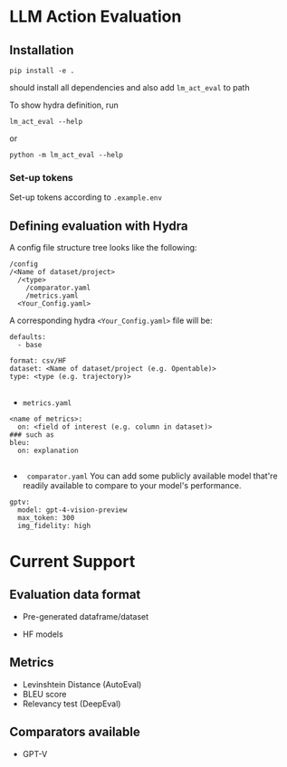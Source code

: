 # LLM Action Evaluation

## Installation
```
pip install -e .
```
should install all dependencies and also add `lm_act_eval` to path

To show hydra definition, run
``` 
lm_act_eval --help
```
or 
```
python -m lm_act_eval --help
```
### Set-up tokens
Set-up tokens according to `.example.env`

## Defining evaluation with Hydra

A config file structure tree looks like the following:
``` example file structure
/config
/<Name of dataset/project>
  /<type>
    /comparator.yaml
    /metrics.yaml
  <Your_Config.yaml>
```
A corresponding hydra `<Your_Config.yaml>` file will be:
```
defaults:
  - base
  
format: csv/HF
dataset: <Name of dataset/project (e.g. Opentable)>
type: <type (e.g. trajectory)>
```
##
* `metrics.yaml`

```
<name of metrics>:
  on: <field of interest (e.g. column in dataset)>
### such as
bleu:
  on: explanation
```
##
* ` comparator.yaml`
You can add some publicly available model that're readily available to compare to your model's performance.
```
gptv:
  model: gpt-4-vision-preview
  max_token: 300
  img_fidelity: high
```
# Current Support
## Evaluation data format

* Pre-generated dataframe/dataset

* HF models

## Metrics

* Levinshtein Distance (AutoEval)
* BLEU score 
* Relevancy test (DeepEval)

## Comparators available

* GPT-V


